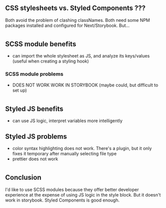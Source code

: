 ## CSS stylesheets vs. Styled Components ???

Both avoid the problem of clashing classNames. Both need some NPM packages installed and configured for Next/Storybook. But...

#

## SCSS module benefits

- can import the whole stylesheet as JS, and analyze its keys/values (useful when creating a styling hook)

### SCSS module problems

- DOES NOT WORK WORK IN STORYBOOK (maybe could, but difficult to set up)

#

## Styled JS benefits

- can use JS logic, interpret variables more intelligently

## Styled JS problems

- color syntax highlighting does not work. There's a plugin, but it only fixes it temporary after manually selecting file type
- prettier does not work

#

## Conclusion

I'd like to use SCSS modules because they offer better developer experience at the expense of using JS logic in the style block.
But it doesn't work in storybook. Styled Components is good enough.
